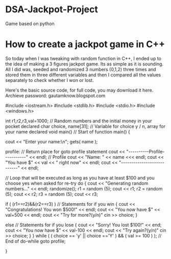 # DSA-Jackpot-Project
Game based on python

# How to create a jackpot game in C++

So today when I was tweaking with random function in C++, I ended up to the idea of making a 3 figures jackpot game. Its as simple as it is sounding. All I did was, seeded and randomized 3 numbers (0,1,2) three times and stored them in three different variables and then I compared all the values separately to check whether I won or lost.

Here's the basic source code, for full code, you may download it here.
Archieve password: gautamknow.blogspot.com

#include <iostream.h> #include <stdlib.h> #include <stdio.h> #include <windows.h>

int r1,r2,r3,val=1000; // Random numbers and the initial money in your pocket declared char choice, name[31]; // Variable for choice y / n, array for your name declared void main() // Start of function main() {

cout << "Enter your name:\n"; gets( name );

profile: // Return place for goto profile statement cout << "----------Profile-----------" << endl; // Profile cout << "Name: " << name <<< endl; cout << "You have $" << val << " right now" << endl; cout << "---------------------------" << endl;

// Loop that will be executed as long as you have at least $100 and you choose yes when asked for re-try do {
cout << "Generating random numbers..." << endl; randomize(); r1 = random (5); cout << r1; r2 = random (5); cout << r2; r3 = random (5); cout << r3;

  if ( (r1==r2)&&(r2==r3) )                                                   // Statements for if you win
{ cout << "Congratulations! You won $500!" << endl; cout << "You now have $" << val+500 << endl; cout << "Try for more?(y/n)" cin >> choice; }

else                                                                                        // Statements for if you lose
{ cout << "Sorry! You lost $100!" << end; cout << "You now have $" << val-100 << endl; cout << "Try again?(y/n)" cin >> choice; } } while ( ( choice == 'y' || choice =='Y' ) && ( val >= 100 ) ); // End of do-while goto profile;

}
